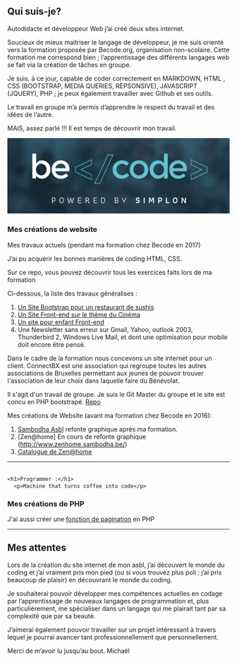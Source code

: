 ## Qui suis-je?

Autodidacte et développeur Web j’ai créé deux sites internet.

Soucieux de mieux maitriser le langage de développeur, je me suis orienté vers la formation proposée par Becode.org, organisation non-scolaire. Cette formation me correspond bien ; l’apprentissage des différents langages web se fait via la création de tâches en groupe.

Je suis, à ce jour, capable de coder correctement en MARKDOWN, HTML , CSS (BOOTSTRAP, MEDIA QUERIES, REPSONSIVE), JAVASCRIPT (JQUERY), PHP ; je peux également travailler avec Github et ses outils.

Le travail en groupe m’a permis d’apprendre le respect du travail et des idées de l’autre.

MAIS, assez parlé !!! Il est temps de découvrir mon travail.

![alt text](becodeorg.png)

### Mes créations de website
Mes travaux actuels (pendant ma formation chez Becode en 2017)

J’ai pu acquérir les bonnes manières de coding HTML, CSS.

Sur ce repo, vous pouvez découvrir tous les exercices faits lors de ma formation

Ci-dessous, la liste des travaux généralises :

1. [Un Site Bootstrap pour un restaurant de sushis](https://rivanos.github.io/project-site-bootstrap--Sushi-House/)
2. [Un Site Front-end sur le thème du Cinéma](https://rivanos.github.io/TI-FrontEnd-AllezCine/)
3. [Un site pour enfant Front-end](https://rivanos.github.io/TI-FrontEnd-AllezCine/site/index.html)
4. Une Newsletter sans erreur sur Gmail, Yahoo, outlook 2003, Thunderbird 2, Windows Live Mail, et dont une optimisation pour mobile doit encore être pensé.

Dans le cadre de la formation nous concevons un site internet pour un client. ConnectBX est une association qui regroupe toutes les autres associations de Bruxelles permettant aux jeunes de pouvoir trouver l'association de leur choix dans laquelle faire du Bénévolat.

Il s'agit d'un travail de groupe. Je suis le Git Master du groupe et le site est concu en PHP bootstrapé. [Repo](https://github.com/Rivanos/projet-client-connectbx)


Mes créations de Website (avant ma formation chez Becode en 2016):
1. [Sambodha Asbl](http://www.sambodha.be/) refonte graphique après ma formation.
2. [Zen@home] En cours de refonte graphique (http://www.zenhome.sambodha.be/)
3. [Catalogue de Zen@home](http://www.zenhome.sambodha.be/Ecommerce/)

-----------------
```

<h1>Programmer :</h1>
  <p>Machine that turns coffee into code</p>

```

### Mes créations de PHP

J'ai aussi créer une [fonction de pagination](https://github.com/Rivanos/Function_Pagination) en PHP

-----------------

## Mes attentes

Lors de la création du site internet de mon asbl, j’ai découvert le monde du coding et j’ai vraiment pris mon pied (ou si vous trouvez plus poli : j’ai pris beaucoup de plaisir) en découvrant le monde du coding.

Je souhaiterai pouvoir développer mes compétences actuelles en codage par l’apprentissage de nouveaux langages de programmation et, plus particulièrement, me spécialiser dans un langage qui me plairait tant par sa complexité que par sa beauté.

J’aimerai également pouvoir travailler sur un projet intéressant à travers lequel je pourrai avancer tant professionnellement que personnellement.

Merci de m’avoir lu jusqu’au bout. Michaël 
